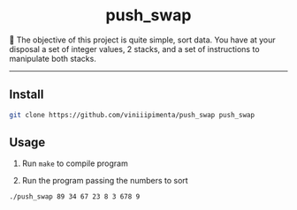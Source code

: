 <h1 align="center">push_swap</h1>
<p>🪫 The objective of this project is quite simple, sort data. You have at your disposal a set of integer values, 2 stacks, and a set of instructions to manipulate both stacks.

---

## Install

```sh
git clone https://github.com/viniiipimenta/push_swap push_swap
```

## Usage

1. Run `make` to compile program

2. Run the program passing the numbers to sort

```sh
./push_swap 89 34 67 23 8 3 678 9
```
